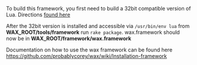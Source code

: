 To build this framework, you first need to build a 32bit compatible version of Lua. Directions [found here](https://github.com/probablycorey/wax/wiki/Luac)

After the 32bit version is installed and accessible via `/usr/bin/env lua` from **WAX_ROOT/tools/framework** run `rake package`. wax.framework should now be in **WAX_ROOT/framework/wax.framework**

Documentation on how to use the wax framework can be found here https://github.com/probablycorey/wax/wiki/Installation-framework

